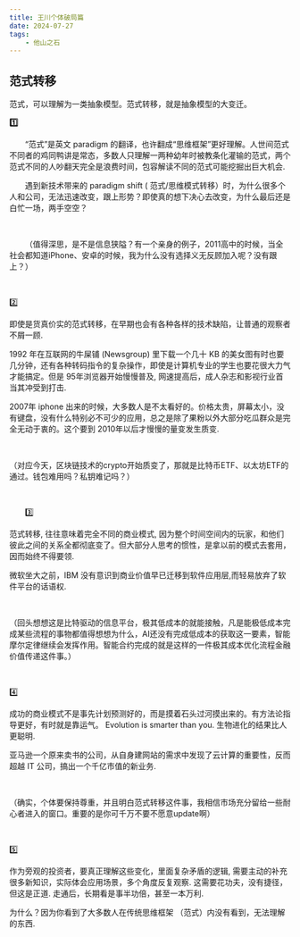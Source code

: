```yaml
---
title: 王川个体破局篇
date: 2024-07-27
tags:
    - 他山之石
---
```




## 范式转移

范式，可以理解为⼀类抽象模型。范式转移，就是抽象模型的⼤变迁。

**1️⃣**

&emsp;&emsp;“范式”是英文 paradigm 的翻译，也许翻成“思维框架”更好理解。人世间范式不同者的鸡同鸭讲是常态，多数人只理解一两种幼年时被教条化灌输的范式，两个范式不同的人吵翻天完全是浪费时间，包容解读不同的范式可能挖掘出巨大机会.



&emsp;&emsp;遇到新技术带来的 paradigm shift ( 范式/思维模式转移）时，为什么很多个人和公司，无法迅速改变，跟上形势？即使真的想下决心去改变，为什么最后还是白忙一场，两手空空？

<br>

&emsp;&emsp;（值得深思，是不是信息狭隘？有一个亲身的例子，2011高中的时候，当全社会都知道iPhone、安卓的时候，我为什么没有选择义无反顾加入呢？没有跟上？）

<br>

2️⃣

即使是货真价实的范式转移，在早期也会有各种各样的技术缺陷，让普通的观察者不屑一顾.

1992 年在互联网的牛屎铺 (Newsgroup) 里下载一个几十 KB 的美女图有时也要几分钟，还有各种转码指令的复杂操作，即使是计算机专业的学生也要花很大力气才能搞定。但是 95年浏览器开始慢慢普及, 网速提高后，成人杂志和影视行业首当其冲受到打击.

2007年 iphone 出来的时候，大多数人是不太看好的。价格太贵，屏幕太小，没有键盘，没有什么特别必不可少的应用，总之是除了果粉以外大部分吃瓜群众是完全无动于衷的。这个要到 2010年以后才慢慢的量变发生质变.

<br>

（对应今天，区块链技术的crypto开始质变了，那就是比特币ETF、以太坊ETF的通过。钱包难用吗？私钥难记吗？）

<br>

&emsp;&emsp;3️⃣ 

范式转移, 往往意味着完全不同的商业模式, 因为整个时间空间内的玩家，和他们彼此之间的关系全都彻底变了。但大部分人思考的惯性，是拿以前的模式去套用，因而始终不得要领.

微软坐大之前，IBM 没有意识到商业价值早已迁移到软件应用层,而轻易放弃了软件平台的话语权.

<br>

（回头想想这是比特驱动的信息平台，极其低成本的就能接触，凡是能极低成本完成某些流程的事物都值得想想为什么，AI还没有完成低成本的获取这一要素，智能摩尔定律继续会发挥作用。智能合约完成的就是这样的一件极其成本优化流程金融价值传递这件事。）

<br>

4️⃣

成功的商业模式不是事先计划预测好的，而是摸着石头过河摸出来的。有方法论指导更好，有时就是靠运气。 Evolution is smarter than you. 生物进化的结果比人更聪明.

亚马逊一个原来卖书的公司，从自身建网站的需求中发现了云计算的重要性，反而超越 IT 公司，搞出一个千亿市值的新业务.

<br>

（确实，个体要保持尊重，并且明白范式转移这件事，我相信市场充分留给一些耐心者进入的窗口。重要的是你可千万不要不愿意update啊）

<br>

5️⃣

作为旁观的投资者，要真正理解这些变化，里面复杂矛盾的逻辑, 需要主动的补充很多新知识，实际体会应用场景，多个角度反复观察. 这需要花功夫，没有捷径，但这是正道. 走通后，长期看是事半功倍，甚至一本万利.

为什么？因为你看到了大多数人在传统思维框架 （范式）内没有看到，无法理解的东西.